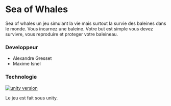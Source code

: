 # Sea of Whales

Sea of whales un jeu simulant la vie mais surtout la survie des baleines dans le monde. Vous incarnez une baleine. Votre but est simple vous devez survivre, vous reproduire et proteger votre baleineau.

### Developpeur
 - Alexandre Gresset
 - Maxime Isnel

### Technologie

[![unity version](https://img.shields.io/badge/unity%20version-2018.4.2f1-green.svg)]()

Le jeu est fait sous unity.
